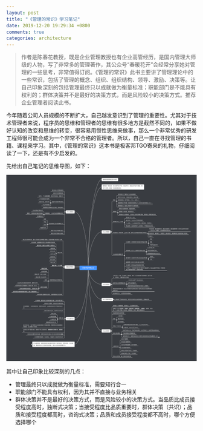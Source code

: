 ```yaml
---
layout: post
title: "《管理的常识》学习笔记"
date: 2019-12-20 19:29:34 +0800
comments: true
categories: architecture
---
```


> 作者是陈春花教授，既是企业管理教授也有企业高管经历，是国内管理大师级的人物，写了非常多的管理著作，其公众号“春暖花开”会经常分享她对管理的一些思考，非常值得订阅。《管理的常识》此书主要讲了管理理论中的一些常识，包括了管理的概念、组织、组织结构、领导、激励、决策等。让自己印象深刻的包括管理最终只以成就做为衡量标准；职能部门是不能具有权利的；群体决策并不是最好的决策方式，而是风险较小的决策方式。推荐企业管理者阅读此书。

今年随着公司人员规模的不断扩大，自己越发意识到了管理的重要性。尤其对于技术管理者来说，程序员的思维和管理者的思维有很多地方是截然不同的，如果不做好认知的改变和思维的转变，很容易用惯性思维来做事，那么一个非常优秀的研发工程师很可能会成为一个非常不合格的管理者。所以，自己一直在寻找管理的书籍、课程来学习。其中，《管理的常识》这本书是极客邦TGO寄来的礼物，仔细阅读了一下，还是有不少启发的。

<!--more-->

先给出自己笔记的思维导图，如下：

<a href="/post_images/manage-notes.png" target="_blank"><img src="/post_images/manage-notes.png"/></a>

其中让自己印象比较深刻的几点：

- 管理最终只以成就做为衡量标准，需要知行合一
- 职能部门不能具有权利，因为其并不直接与业务相关
- 群体决策并不是最好的决策方式，而是风险较小的决策方式。当品质比成员接受程度高时，独断式决策；当接受程度比品质重要时，群体决策（共识）；品质和接受程度都高时，咨询式决策；品质和成员接受程度都不高时，哪个方便选择哪个